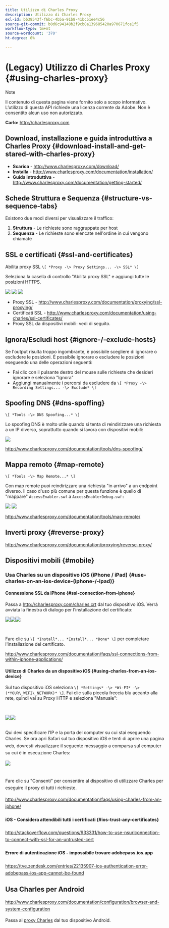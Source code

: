 ```yaml
---
title: Utilizzo di Charles Proxy
description: Utilizzo di Charles Proxy
exl-id: bb38543f-f6bc-4b5a-91b8-41bc51ee4c56
source-git-commit: b0d6c94148b2f9cb8a139685420a970671fce1f5
workflow-type: tm+mt
source-wordcount: '370'
ht-degree: 0%

---
```


# (Legacy) Utilizzo di Charles Proxy {#using-charles-proxy}

>[!NOTE]
>
>Il contenuto di questa pagina viene fornito solo a scopo informativo. L’utilizzo di questa API richiede una licenza corrente da Adobe. Non è consentito alcun uso non autorizzato.


**Carlo:** <http://charlesproxy.com>


## Download, installazione e guida introduttiva a Charles Proxy {#download-install-and-get-stared-with-charles-proxy}

- **Scarica** - <http://www.charlesproxy.com/download/>
- **Installa** - <http://www.charlesproxy.com/documentation/installation/>
- **Guida introduttiva** - <http://www.charlesproxy.com/documentation/getting-started/>


## Schede Struttura e Sequenza {#structure-vs-sequence-tabs}

Esistono due modi diversi per visualizzare il traffico:

1. **Struttura** - Le richieste sono raggruppate per host
1. **Sequenza** - Le richieste sono elencate nell&#39;ordine in cui vengono chiamate


## SSL e certificati {#ssl-and-certificates}

Abilita proxy SSL `\[ *Proxy -\> Proxy Settings... -\> SSL* \]`

Seleziona la casella di controllo &quot;Abilita proxy SSL&quot; e aggiungi tutte le posizioni HTTPS.


![](https://dzf8vqv24eqhg.cloudfront.net/userfiles/258/326/ckfinder/images/ProxySettings.PNG) ![](https://dzf8vqv24eqhg.cloudfront.net/userfiles/258/326/ckfinder/images/SSLSettings.PNG) ![](https://dzf8vqv24eqhg.cloudfront.net/userfiles/258/326/ckfinder/images/AddHttpsLocations.PNG)



- Proxy SSL - <http://www.charlesproxy.com/documentation/proxying/ssl-proxying/>
- Certificati SSL - <http://www.charlesproxy.com/documentation/using-charles/ssl-certificates/>
- Proxy SSL da dispositivi mobili: vedi di seguito.


## Ignora/Escludi host {#ignore-/-exclude-hosts}

Se l&#39;output risulta troppo ingombrante, è possibile scegliere di ignorare o escludere le posizioni. È possibile ignorare o escludere le posizioni eseguendo una delle operazioni seguenti:

- Fai clic con il pulsante destro del mouse sulle richieste che desideri ignorare e seleziona &quot;Ignora&quot;
- Aggiungi manualmente i percorsi da escludere da `\[ *Proxy -\> Recording Settings... -\> Exclude* \]`


## Spoofing DNS {#dns-spoffing}

`\[ *Tools -\> DNS Spoofing...* \]`



Lo spoofing DNS è molto utile quando si tenta di reindirizzare una richiesta a un IP diverso, soprattutto quando si lavora con dispositivi mobili:

![](https://dzf8vqv24eqhg.cloudfront.net/userfiles/258/326/ckfinder/images/DNSSpoofing.PNG)

<http://www.charlesproxy.com/documentation/tools/dns-spoofing/>


## Mappa remoto {#map-remote}

`\[ *Tools -\> Map Remote...* \]`



Con map remote puoi reindirizzare una richiesta &quot;in arrivo&quot; a un endpoint diverso. Il caso d&#39;uso più comune per questa funzione è quello di &quot;mappare&quot; `AccessEnabler.swf` a `AccessEnablerDebug.swf:`

![](https://dzf8vqv24eqhg.cloudfront.net/userfiles/258/326/ckfinder/images/MapRemote.PNG) ![](https://dzf8vqv24eqhg.cloudfront.net/userfiles/258/326/ckfinder/images/MapRemoteAdd.PNG)

<http://www.charlesproxy.com/documentation/tools/map-remote/>



## Inverti proxy {#reverse-proxy}

<http://www.charlesproxy.com/documentation/proxying/reverse-proxy/>

## Dispositivi mobili {#mobile}

### Usa Charles su un dispositivo iOS (iPhone / iPad) {#use-charles-on-an-ios-device-(iphone-/-ipad)}

#### Connessione SSL da iPhone {#ssl-connection-from-iphone}

Passa a <http://charlesproxy.com/charles.crt> dal tuo dispositivo iOS.  Verrà avviata la finestra di dialogo per l’installazione del certificato:

![](https://dzf8vqv24eqhg.cloudfront.net/userfiles/258/326/ckfinder/images/iOSDeviceSSLCertificate1\(1\).PNG)![](https://dzf8vqv24eqhg.cloudfront.net/userfiles/258/326/ckfinder/images/iOSDeviceSSLCertificate2\(1\).PNG)![](https://dzf8vqv24eqhg.cloudfront.net/userfiles/258/326/ckfinder/images/iOSDeviceSSLCertificate3.PNG)

</br>

Fare clic su `\[ *Install*... *Install*... *Done* \]` per completare l&#39;installazione del certificato.

<http://www.charlesproxy.com/documentation/faqs/ssl-connections-from-within-iphone-applications/>



#### Utilizzo di Charles da un dispositivo iOS {#using-charles-from-an-ios-device}

Sul tuo dispositivo iOS seleziona `\[ *Settings* -\> *Wi-FI* -\> (*YOUR\_WIFI\_NETWORK)* \]`. Fai clic sulla piccola freccia blu accanto alla rete, quindi vai su Proxy HTTP e seleziona &quot;Manuale&quot;:


</br>

![](https://dzf8vqv24eqhg.cloudfront.net/userfiles/258/326/ckfinder/images/iOSDeviceManualProxy1.png)![](https://dzf8vqv24eqhg.cloudfront.net/userfiles/258/326/ckfinder/images/iOSDeviceManualProxy2.PNG)


</br>
Qui devi specificare l’IP e la porta del computer su cui stai eseguendo Charles. <span style="line-height: 1.6em;">Se ora apri Safari sul tuo dispositivo iOS e tenti di aprire una pagina web, dovresti visualizzare il seguente messaggio a comparsa sul computer su cui è in esecuzione Charles:

</br>

![](https://dzf8vqv24eqhg.cloudfront.net/userfiles/258/326/ckfinder/images/iOSDeviceManualProxy3.PNG)

</br>
Fare clic su "Consenti" per consentire al dispositivo di utilizzare Charles per eseguire il proxy di tutti i
richieste.

<http://www.charlesproxy.com/documentation/faqs/using-charles-from-an-iphone/>


#### iOS - Considera attendibili tutti i certificati {#ios-trust-any-certificates}

<http://stackoverflow.com/questions/933331/how-to-use-nsurlconnection-to-connect-with-ssl-for-an-untrusted-cert>

#### Errore di autenticazione iOS - impossibile trovare adobepass.ios.app

<https://tve.zendesk.com/entries/22135907-ios-authentication-error-adobepass-ios-app-cannot-be-found>


## Usa Charles per Android

<http://www.charlesproxy.com/documentation/configuration/browser-and-system-configuration>


Passa al [proxy Charles](http://charlesproxy.com/charles.crt) dal tuo dispositivo Android.
